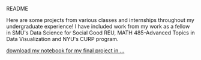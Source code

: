 README

Here are some projects from various classes and internships throughout my undergraduate experience!
I have included work from my work as a fellow in SMU's Data Science for Social Good REU, MATH 485-Advanced Topics in Data Visualization and NYU's CURP program. 

[download my notebook for my final project in ...](https://github.com/katielark/data_viz/blob/main/project_1_final%20(1).ipynb)
